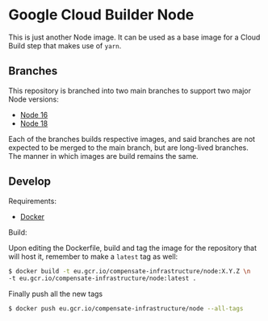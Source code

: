 # Google Cloud Builder Node

This is just another Node image. It can be used as a base image for a Cloud
Build step that makes use of `yarn`.

## Branches

This repository is branched into two main branches to support two major Node
versions:

- [Node 16](https://github.com/Compensate-Operations/cloudbuild-node/tree/node-16)
- [Node 18](https://github.com/Compensate-Operations/cloudbuild-node/tree/node-18)

Each of the branches builds respective images, and said branches are not
expected to be merged to the main branch, but are long-lived branches. The
manner in which images are build remains the same.

## Develop

Requirements:

- [Docker](https://docs.docker.com/get-docker/)

Build:

Upon editing the Dockerfile, build and tag the image for the repository that
will host it, remember to make a `latest` tag as well:

```sh
$ docker build -t eu.gcr.io/compensate-infrastructure/node:X.Y.Z \n
-t eu.gcr.io/compensate-infrastructure/node:latest .
```

Finally push all the new tags

```sh
$ docker push eu.gcr.io/compensate-infrastructure/node --all-tags
```


